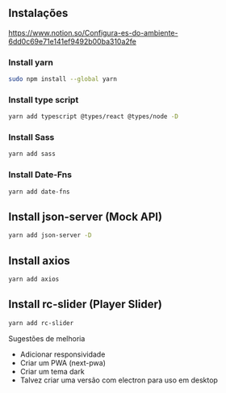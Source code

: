 ## Instalações

https://www.notion.so/Configura-es-do-ambiente-6dd0c69e71e141ef9492b00ba310a2fe

### Install yarn 

~~~sh
sudo npm install --global yarn
~~~

### Install type script

~~~sh
yarn add typescript @types/react @types/node -D
~~~

### Install Sass

~~~sh
yarn add sass
~~~

### Install Date-Fns

~~~sh
yarn add date-fns
~~~

## Install json-server (Mock API)

~~~sh
yarn add json-server -D
~~~

## Install axios

~~~sh
yarn add axios
~~~

## Install rc-slider (Player Slider)

~~~sh
yarn add rc-slider
~~~

Sugestões de melhoria

- Adicionar responsividade
- Criar um PWA (next-pwa)
- Criar um tema dark
- Talvez criar uma versão com electron para uso em desktop
